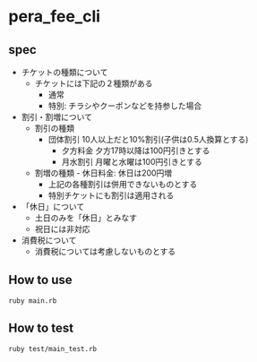 # pera_fee_cli
## spec
- チケットの種類について
  - チケットには下記の２種類がある
    - 通常
    - 特別: チラシやクーポンなどを持参した場合
- 割引・割増について
  - 割引の種類
    - 団体割引 10人以上だと10%割引(子供は0.5人換算とする)
		- 夕方料金 夕方17時以降は100円引きとする
		- 月水割引 月曜と水曜は100円引きとする
  - 割増の種類
		- 休日料金: 休日は200円増
	- 上記の各種割引は併用できないものとする
	- 特別チケットにも割引は適用される
- 「休日」について
	- 土日のみを「休日」とみなす
  - 祝日には非対応
- 消費税について
  - 消費税については考慮しないものとする

## How to use
```
ruby main.rb
```

## How to test
```
ruby test/main_test.rb
```